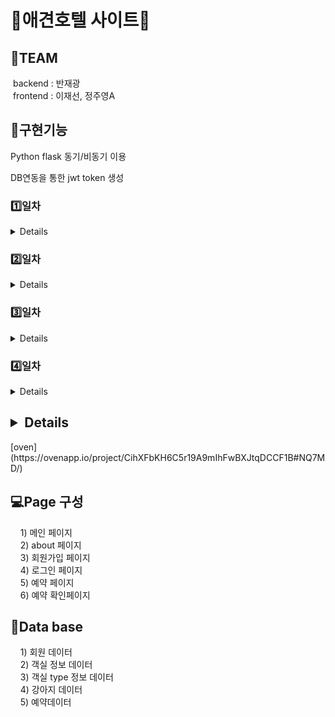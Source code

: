 <h1>🐶애견호텔 사이트🐶</h1>

<h2> 💪TEAM</h2>
&nbsp;backend : 반재광 <br>
&nbsp;frontend : 이재선, 정주영A <br>

<h2> 📍구현기능</h2>
Python flask 동기/비동기 이용 </p>
DB연동을 통한 jwt token 생성 </p>


<h3><summary>1️⃣일차</summary></h3><details>
&nbsp;&nbsp;&nbsp;&nbsp; ◼ oven을 사용한 웹페이지 구조 골격 설정 </p>
&nbsp;&nbsp;&nbsp;&nbsp; ◼ 데이터베이스 구조 설정 및 sql 사용한 테이블 생성</p>
&nbsp;&nbsp;&nbsp;&nbsp; ◼ dao.py dto.py 생성</p>
</details>

<h3><summary>2️⃣일차</summary></h3><details>
&nbsp;&nbsp;&nbsp;&nbsp; ◼ 회원가입 페이지 생성, 기능구현(DB로 join 정보 저장)</p>
&nbsp;&nbsp;&nbsp;&nbsp; ◼ 로그인 페이지 생성 </p>
&nbsp;&nbsp;&nbsp;&nbsp;&nbsp;&nbsp;- token 반환 문제, DB 연동 필요</p>
</details>

<h3><summary>3️⃣일차</summary></h3><details>
&nbsp;&nbsp;&nbsp;&nbsp; ◼ 로그인 페이지 완료</p>
&nbsp;&nbsp;&nbsp;&nbsp; ◼ 예약 페이지 생성 </p>
&nbsp;&nbsp;&nbsp;&nbsp;&nbsp;&nbsp;- 동일한 객실에 이미 예약이 있을경우 계약 할 수 없도록 기능 구현</p>
&nbsp;&nbsp;&nbsp;&nbsp; ◼ 예약 확인 페이지 생성 및 완료</p>
</details>

<h3><summary>4️⃣일차</summary></h3><details>
&nbsp;&nbsp;&nbsp;&nbsp; ◼ 로그인 페이지 재확인</p>
&nbsp;&nbsp;&nbsp;&nbsp; ◼ home, about 페이지 이미지 삽입</p>
&nbsp;&nbsp;&nbsp;&nbsp; ◼ about 페이지 </p>
&nbsp;&nbsp;&nbsp;&nbsp; - 객실정보 table생성 비동기 구현 중</p>
&nbsp;&nbsp;&nbsp;&nbsp; ◼ 발표준비
</details>

<h2><details><summar> 📍 oven 구성</summary></h2>
  [oven](https://ovenapp.io/project/CihXFbKH6C5r19A9mIhFwBXJtqDCCF1B#NQ7MD/)


<h2><summary>💻Page 구성</summary></h2>
&nbsp;&nbsp;&nbsp;&nbsp;1) 메인 페이지 <br>
&nbsp;&nbsp;&nbsp;&nbsp;2) about 페이지 <br>
&nbsp;&nbsp;&nbsp;&nbsp;3) 회원가입 페이지 <br>
&nbsp;&nbsp;&nbsp;&nbsp;4) 로그인 페이지 <br>
&nbsp;&nbsp;&nbsp;&nbsp;5) 예약 페이지 <br>
&nbsp;&nbsp;&nbsp;&nbsp;6) 예약 확인페이지 <br>


<h2><summary>🧾Data base</summary></h2>
&nbsp;&nbsp;&nbsp;&nbsp;1) 회원 데이터 <br>
&nbsp;&nbsp;&nbsp;&nbsp;2) 객실 정보 데이터 <br>
&nbsp;&nbsp;&nbsp;&nbsp;3) 객실 type 정보 데이터 <br>
&nbsp;&nbsp;&nbsp;&nbsp;4) 강아지 데이터 <br>
&nbsp;&nbsp;&nbsp;&nbsp;5) 예약데이터 <br>



